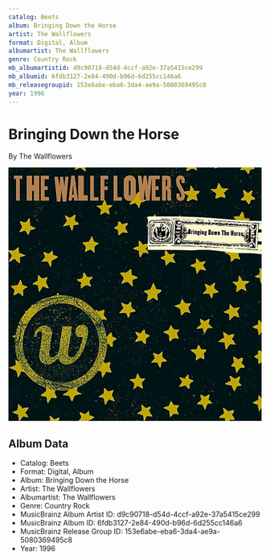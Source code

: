 ```yaml
---
catalog: Beets
album: Bringing Down the Horse
artist: The Wallflowers
format: Digital, Album
albumartist: The Wallflowers
genre: Country Rock
mb_albumartistid: d9c90718-d54d-4ccf-a92e-37a5415ce299
mb_albumid: 6fdb3127-2e84-490d-b96d-6d255cc146a6
mb_releasegroupid: 153e6abe-eba6-3da4-ae9a-5080369495c8
year: 1996
---
```


# Bringing Down the Horse

By The Wallflowers

![](../../assets/beetscovers/The_Wallflowers-Bringing_Down_the_Horse.jpg)

## Album Data

- Catalog: Beets
- Format: Digital, Album
- Album: Bringing Down the Horse
- Artist: The Wallflowers
- Albumartist: The Wallflowers
- Genre: Country Rock
- MusicBrainz Album Artist ID: d9c90718-d54d-4ccf-a92e-37a5415ce299
- MusicBrainz Album ID: 6fdb3127-2e84-490d-b96d-6d255cc146a6
- MusicBrainz Release Group ID: 153e6abe-eba6-3da4-ae9a-5080369495c8
- Year: 1996

